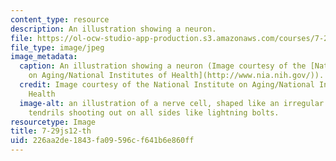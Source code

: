 ```yaml
---
content_type: resource
description: An illustration showing a neuron.
file: https://ol-ocw-studio-app-production.s3.amazonaws.com/courses/7-29j-cellular-neurobiology-spring-2012/226aa2de1843fa09596cf641b6e860ff_7-29js12-th.jpg
file_type: image/jpeg
image_metadata:
  caption: An illustration showing a neuron (Image courtesy of the [National Institute
    on Aging/National Institutes of Health](http://www.nia.nih.gov/)).
  credit: Image courtesy of the National Institute on Aging/National Institutes of
    Health
  image-alt: an illustration of a nerve cell, shaped like an irregular circle with
    tendrils shooting out on all sides like lightning bolts.
resourcetype: Image
title: 7-29js12-th
uid: 226aa2de-1843-fa09-596c-f641b6e860ff
---
```

